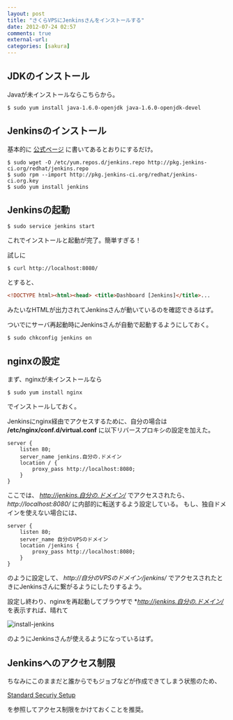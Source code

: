 ```yaml
---
layout: post
title: "さくらVPSにJenkinsさんをインストールする"
date: 2012-07-24 02:57
comments: true
external-url: 
categories: [sakura]
---
```


<!-- more -->

## JDKのインストール

Javaが未インストールならこちらから。
```
$ sudo yum install java-1.6.0-openjdk java-1.6.0-openjdk-devel
```

## Jenkinsのインストール

基本的に [公式ページ](http://pkg.jenkins-ci.org/redhat/) に書いてあるとおりにするだけ。
```
$ sudo wget -O /etc/yum.repos.d/jenkins.repo http://pkg.jenkins-ci.org/redhat/jenkins.repo
$ sudo rpm --import http://pkg.jenkins-ci.org/redhat/jenkins-ci.org.key
$ sudo yum install jenkins
```

## Jenkinsの起動
```
$ sudo service jenkins start
```
これでインストールと起動が完了。簡単すぎる！

試しに
```
$ curl http://localhost:8080/
```
とすると、 
``` html
<!DOCTYPE html><html><head> <title>Dashboard [Jenkins]</title>...
```
みたいなHTMLが出力されてJenkinsさんが動いているのを確認できるはず。

ついでにサーバ再起動時にJenkinsさんが自動で起動するようにしておく。
```
$ sudo chkconfig jenkins on 
```

## nginxの設定

まず、nginxが未インストールなら
```
$ sudo yum install nginx
```
でインストールしておく。

Jenkinsにnginx経由でアクセスするために、自分の場合は **/etc/nginx/conf.d/virtual.conf** に以下リバースプロキシの設定を加えた。
```
server {
    listen 80;
    server_name jenkins.自分の.ドメイン
    location / {
        proxy_pass http://localhost:8080;
    }
}
```
ここでは、 *http://jenkins.自分の.ドメイン/* でアクセスされたら、 *http://localhost:8080/* に内部的に転送するよう設定している。
もし、独自ドメインを使えない場合には、
```
server {
    listen 80;
    server_name 自分のVPSのドメイン
    location /jenkins {
        proxy_pass http://localhost:8080;
    }
}
```
のように設定して、 *http://自分のVPSのドメイン/jenkins/* でアクセスされたときにJenkinsさんに繋がるようにしたりするよう。

設定し終わり、nginxを再起動してブラウザで **http://jenkins.自分の.ドメイン/* を表示すれば、晴れて

![install-jenkins](http://dl.dropbox.com/u/10351676/images/install-jenkins.jpg)

のようにJenkinsさんが使えるようになっているはず。

## Jenkinsへのアクセス制限

ちなみにこのままだと誰からでもジョブなどが作成できてしまう状態のため、

[Standard Securiy Setup](https://wiki.jenkins-ci.org/display/JA/Standard+Security+Setup)

を参照してアクセス制限をかけておくことを推奨。

